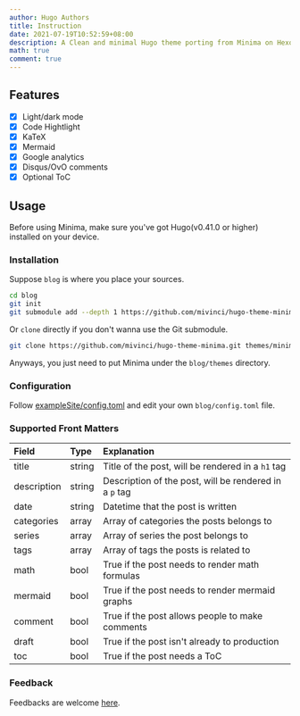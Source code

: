 ```yaml
---
author: Hugo Authors
title: Instruction
date: 2021-07-19T10:52:59+08:00
description: A Clean and minimal Hugo theme porting from Minima on Hexo. [Click me](https://h.xjj.pub/) to take a look at the demo site.
math: true
comment: true
---
```




## Features

- [x] Light/dark mode
- [x] Code Hightlight
- [x] KaTeX
- [x] Mermaid
- [x] Google analytics
- [x] Disqus/OvO comments
- [x] Optional ToC 

## Usage

Before using Minima, make sure you've got Hugo(v0.41.0 or higher) installed on your device.

### Installation

Suppose `blog` is where you place your sources.

```bash
cd blog
git init
git submodule add --depth 1 https://github.com/mivinci/hugo-theme-minima.git themes/minima
```

Or  `clone` directly if you don't wanna use the Git submodule.

```bash
git clone https://github.com/mivinci/hugo-theme-minima.git themes/minima
```

Anyways, you just need to put Minima under the `blog/themes` directory.

### Configuration

Follow [exampleSite/config.toml](https://github.com/Mivinci/hugo-theme-minima/blob/main/exampleSite/config.toml) and edit your own `blog/config.toml` file.

### Supported Front Matters

| Field       | Type   | Explanation                                            |
| :---------- | :----- | :----------------------------------------------------- |
| title       | string | Title of the post, will be rendered in a `h1` tag      |
| description | string | Description of the post, will be rendered in a `p` tag |
| date        | string | Datetime that the post is written                      |
| categories  | array  | Array of categories the posts belongs to               |
| series      | array  | Array of series the post belongs to                    |
| tags        | array  | Array of tags the posts is related to                  |
| math        | bool   | True if the post needs to render math formulas         |
| mermaid     | bool   | True if the post needs to render mermaid graphs        |
| comment     | bool   | True if the post allows people to make comments        |
| draft       | bool   | True if the post isn't already to production           |
| toc         | bool   | True if the post needs a ToC                           |



### Feedback

Feedbacks are welcome [here](https://github.com/Mivinci/hugo-theme-minima/issues).
